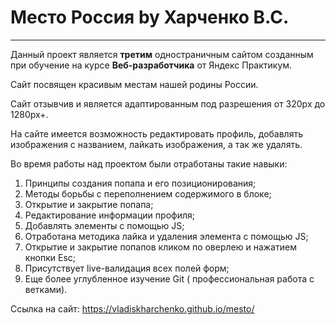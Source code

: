 # Место Россия by Харченко В.С.
------
Данный проект является **третим** одностраничным сайтом созданным при обучение на курсе **Веб-разработчика** от Яндекс Практикум.

Сайт посвящен красивым местам нашей родины России.

Сайт отзывчив и является адаптированным под разрешения от 320px до 1280px+.

На сайте имеется возможность редактировать профиль, добавлять изображения с названием,
лайкать изображения, а так же удалять.

Во время работы над проектом были отработаны такие навыки:
1. Принципы создания попапа и его позиционирования;
2. Методы борьбы с переполнением содержимого в блоке;
3. Открытие и закрытие попапа;
4. Редактирование информации профиля;
5. Добавлять элементы с помощью JS;
6. Отработана методика лайка и удаления элемента с помощью JS;
7. Открытие и закрытие попапов кликом по оверлею и нажатием кнопки Esc;
8. Присутствует live-валидация всех полей форм;
5. Еще более углубленное изучение Git ( профессиональная работа с ветками).

Ссылка на сайт: https://vladiskharchenko.github.io/mesto/

